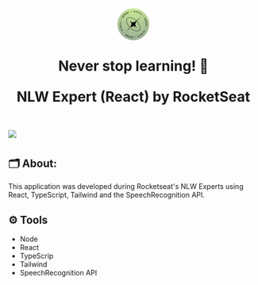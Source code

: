 <h1 align="center">
<img src="./public/favicon.png"/>

<p>Never stop learning! 🚀</p>
<p>NLW Expert (React) by RocketSeat</p>
</h1>

<h1>
<img src="[https://ik.imagekit.io/tzbw07b6g/image.png?updatedAt=1711185032846](https://ik.imagekit.io/tzbw07b6g/image.png?updatedAt=1713446284116)"/>
</h1>

## 🗂️ About:

This application was developed during Rocketseat's NLW Experts using React, TypeScript, Tailwind and the SpeechRecognition API.
## ⚙️ Tools

- Node
- React
- TypeScrip
- Tailwind
- SpeechRecognition API
